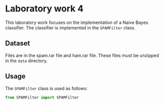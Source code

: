 # Laboratory work 4

This laboratory work focuses on the implementation of a Naive Bayes classifier. The classifier is implemented in the `SPAMFilter` class.
 
## Dataset
Files are in the spam.rar file and ham.rar file. These files must be unzipped in the `data` directory.

## Usage
The `SPAMFilter` class is used as follows:
```python
from SPAMFilter import SPAMFilter
```

